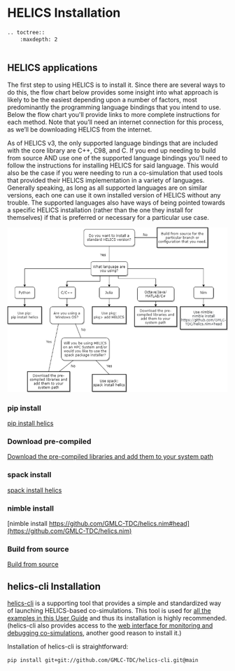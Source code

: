 # HELICS Installation

```{eval-rst}
.. toctree::
    :maxdepth: 2


```

## HELICS applications

The first step to using HELICS is to install it. Since there are several ways to do this, the flow chart below provides some insight into what approach is likely to be the easiest depending upon a number of factors, most predominantly the programming language bindings that you intend to use. Below the flow chart you'll provide links to more complete instructions for each method. Note that you’ll need an internet connection for this process, as we’ll be downloading HELICS from the internet.

As of HELICS v3, the only supported language bindings that are included with the core library are C++, C98, and C. If you end up needing to build from source AND use one of the supported language bindings you'll need to follow the instructions for installing HELICS for said language. This would also be the case if you were needing to run a co-simulation that used tools that provided their HELICS implementation in a variety of languages. Generally speaking, as long as all supported languages are on similar versions, each one can use it own installed version of HELICS without any trouble. The supported languages also have ways of being pointed towards a specific HELICS installation (rather than the one they install for themselves) if that is preferred or necessary for a particular use case.

![](./images/install-decision-tree.png)

### pip install

[pip install helics](https://python.helics.org/)

### Download pre-compiled

[Download the pre-compiled libraries and add them to your system path](./installing_the_pre_compiled_libraries.md)

### spack install

[spack install helics](./spack.md)

### nimble install

[nimble install https://github.com/GMLC-TDC/helics.nim#head](https://github.com/GMLC-TDC/helics.nim)

### Build from source

[Build from source](./build_from_source.md)

## helics-cli Installation

[helics-cli](https://github.com/GMLC-TDC/helics-cli) is a supporting tool that provides a simple and standardized way of launching HELICS-based co-simulations. This tool is used for [all the examples in this User Guide](../examples/examples_index.md) and thus its installation is highly recommended. (helics-cli also provides access to the [web interface for monitoring and debugging co-simulations](../fundamental_topics/web_interface), another good reason to install it.)

Installation of helics-cli is straightforward:

```shell session
pip install git+git://github.com/GMLC-TDC/helics-cli.git@main
```
